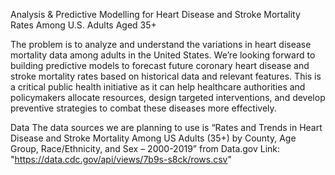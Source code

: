 Analysis & Predictive Modelling for Heart Disease and Stroke Mortality Rates Among U.S. Adults Aged 35+

The problem is to analyze and understand the variations in heart disease mortality data among adults  in the United States. We’re looking forward to building predictive models to forecast future coronary heart disease and stroke mortality rates based on historical data and relevant features. This is a critical public health initiative as it can help healthcare authorities and policymakers allocate resources, design targeted interventions, and develop preventive strategies to combat these diseases more effectively.

Data
The data sources we are planning to use is “Rates and Trends in Heart Disease and Stroke Mortality Among US Adults (35+) by County, Age Group, Race/Ethnicity, and Sex – 2000-2019” from Data.gov
Link: "https://data.cdc.gov/api/views/7b9s-s8ck/rows.csv"
